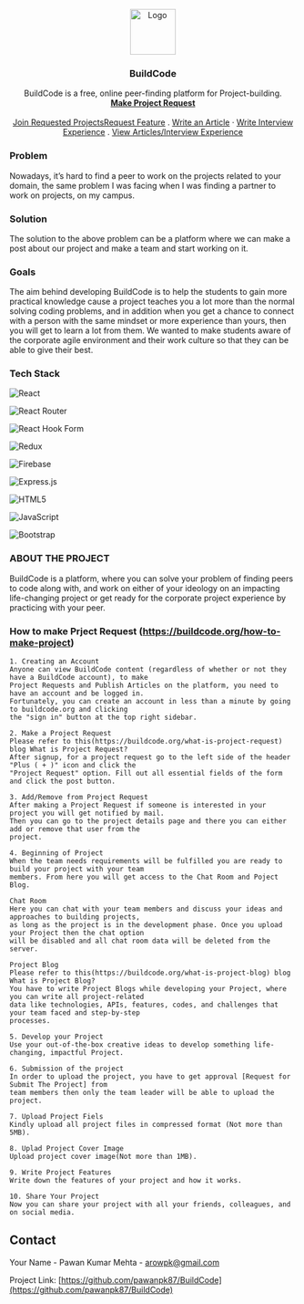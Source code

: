 <!-- PROJECT LOGO -->
<br />
<div align="center">
  <a href="https://buildcode.org/">
    <img src="https://firebasestorage.googleapis.com/v0/b/buildcode-db.appspot.com/o/BuildCode%2Fbuild-code-icon-png.png?alt=media&token=52f892c6-bbde-43bc-8a14-9c513dcefb66" alt="Logo" width="80" height="80">
  </a>

  <h3 align="center">BuildCode</h3>

  <p align="center">
    BuildCode is a free, online peer-finding platform for Project-building.
    <br />
    <a href="https://buildcode.org/project-request"><strong>Make Project Request</strong></a>
    <br />
    <br />
    <a href="https://buildcode.org/requested-projects">Join Requested ProjectsRequest Feature</a>
    .
    <a href="https://buildcode.org/articles">Write an Article</a>
    ·
    <a href="https://buildcode.org/interview-experiences/recent-interview-experience">Write Interview Experience</a>
    .
    <a href="https://buildcode.org/">View Articles/Interview Experience</a>
  </p>
</div>



### Problem
Nowadays, it’s hard to find a peer to work on the projects related to your domain, the same problem I was facing when I was finding a partner to work on projects, on my campus.

### Solution
The solution to the above problem can be a platform where we can make a post about our project and make a team and start working on it.

### Goals
The aim behind developing BuildCode is to help the students to gain more practical knowledge cause a project teaches you a lot more than the normal solving coding problems, and in addition when you get a chance to connect with a person with the same mindset or more experience than yours, then you will get to learn a lot from them. We wanted to make students aware of the corporate agile environment and their work culture so that they can be able to give their best.

###  Tech Stack
![React](https://img.shields.io/badge/react-%2320232a.svg?style=for-the-badge&logo=react&logoColor=%2361DAFB)

![React Router](https://img.shields.io/badge/React_Router-CA4245?style=for-the-badge&logo=react-router&logoColor=white)

![React Hook Form](https://img.shields.io/badge/React%20Hook%20Form-%23EC5990.svg?style=for-the-badge&logo=reacthookform&logoColor=white)

![Redux](https://img.shields.io/badge/redux-%23593d88.svg?style=for-the-badge&logo=redux&logoColor=white)

![Firebase](https://img.shields.io/badge/firebase-%23039BE5.svg?style=for-the-badge&logo=firebase)

![Express.js](https://img.shields.io/badge/express.js-%23404d59.svg?style=for-the-badge&logo=express&logoColor=%2361DAFB)

![HTML5](https://img.shields.io/badge/html5-%23E34F26.svg?style=for-the-badge&logo=html5&logoColor=white)

![JavaScript](https://img.shields.io/badge/javascript-%23323330.svg?style=for-the-badge&logo=javascript&logoColor=%23F7DF1E)

![Bootstrap](https://img.shields.io/badge/bootstrap-%23563D7C.svg?style=for-the-badge&logo=bootstrap&logoColor=white)


### ABOUT THE PROJECT
BuildCode is a platform, where you can solve your problem of finding peers to code along with, and work on either of your ideology on an impacting life-changing project or get ready for the corporate project experience by practicing with your peer.
 
### How to make Prject Request (https://buildcode.org/how-to-make-project)
```
1. Creating an Account
Anyone can view BuildCode content (regardless of whether or not they have a BuildCode account), to make 
Project Requests and Publish Articles on the platform, you need to have an account and be logged in. 
Fortunately, you can create an account in less than a minute by going to buildcode.org and clicking 
the "sign in" button at the top right sidebar.
```
```
2. Make a Project Request
Please refer to this(https://buildcode.org/what-is-project-request) blog What is Project Request?
After signup, for a project request go to the left side of the header "Plus ( + )" icon and click the 
"Project Request" option. Fill out all essential fields of the form and click the post button.
```

```
3. Add/Remove from Project Request
After making a Project Request if someone is interested in your project you will get notified by mail. 
Then you can go to the project details page and there you can either add or remove that user from the
project.
```
```
4. Beginning of Project
When the team needs requirements will be fulfilled you are ready to build your project with your team 
members. From here you will get access to the Chat Room and Poject Blog.
```
```
Chat Room
Here you can chat with your team members and discuss your ideas and approaches to building projects, 
as long as the project is in the development phase. Once you upload your Project then the chat option 
will be disabled and all chat room data will be deleted from the server.
```
```
Project Blog
Please refer to this(https://buildcode.org/what-is-project-blog) blog What is Project Blog?
You have to write Project Blogs while developing your Project, where you can write all project-related 
data like technologies, APIs, features, codes, and challenges that your team faced and step-by-step 
processes.
```
```
5. Develop your Project
Use your out-of-the-box creative ideas to develop something life-changing, impactful Project.
```
```
6. Submission of the project
In order to upload the project, you have to get approval [Request for Submit The Project] from 
team members then only the team leader will be able to upload the project.
```
```
7. Upload Project Fiels
Kindly upload all project files in compressed format (Not more than 5MB).
```
```
8. Uplad Project Cover Image
Upload project cover image(Not more than 1MB).
```
```
9. Write Project Features
Write down the features of your project and how it works.
```
```
10. Share Your Project
Now you can share your project with all your friends, colleagues, and on social media.
```

<!-- CONTACT -->
## Contact

Your Name - Pawan Kumar Mehta - arowpk@gmail.com

Project Link: [https://github.com/pawanpk87/BuildCode](https://github.com/pawanpk87/BuildCode)
